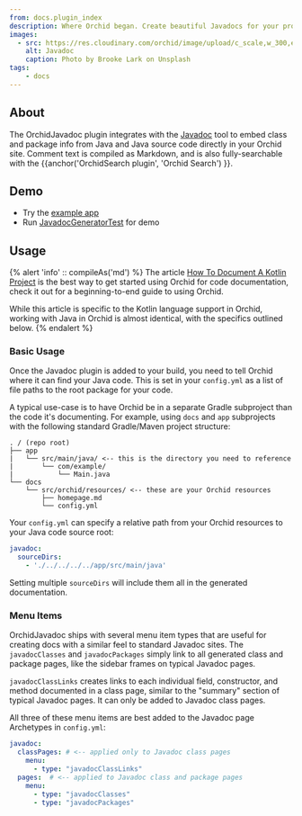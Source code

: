 ```yaml
---
from: docs.plugin_index
description: Where Orchid began. Create beautiful Javadocs for your project within your Orchid site.
images:
  - src: https://res.cloudinary.com/orchid/image/upload/c_scale,w_300,e_blur:150/v1524974952/plugins/javadoc.jpg
    alt: Javadoc
    caption: Photo by Brooke Lark on Unsplash
tags:
    - docs
---
```


## About

The OrchidJavadoc plugin integrates with the 
[Javadoc](https://docs.oracle.com/javase/8/docs/technotes/tools/windows/javadoc.html) 
tool to embed class and package info from Java and Java source code directly in your Orchid site. Comment text is 
compiled as Markdown, and is also fully-searchable with the {{anchor('OrchidSearch plugin', 'Orchid Search') }}.

## Demo

- Try the [example app](https://github.com/JavaEden/OrchidTutorials/tree/master/java-site)
- Run [JavadocGeneratorTest](https://github.com/JavaEden/Orchid/blob/dev/plugins/OrchidJavadoc/src/test/kotlin/com/eden/orchid/javadoc/JavadocGeneratorTest.kt) for demo

## Usage

{% alert 'info' :: compileAs('md') %}
The article [How To Document A Kotlin Project](https://dev.to/cjbrooks12/how-to-document-a-kotlin-project-edc) is the 
best way to get started using Orchid for code documentation, check it out for a beginning-to-end guide to using 
Orchid. 

While this article is specific to the Kotlin language support in Orchid, working with Java in Orchid is almost 
identical, with the specifics outlined below.
{% endalert %}

### Basic Usage

Once the Javadoc plugin is added to your build, you need to tell Orchid where it can find your Java code. This is set in 
your `config.yml` as a list of file paths to the root package for your code. 

A typical use-case is to have Orchid be in a separate Gradle subproject than the code it's documenting. For example, 
using `docs` and `app` subprojects with the following standard Gradle/Maven project structure:

```text
. / (repo root)
├── app
|   └── src/main/java/ <-- this is the directory you need to reference
|       └── com/example/
|           └── Main.java
└── docs
    └── src/orchid/resources/ <-- these are your Orchid resources
        ├── homepage.md
        └── config.yml
```

Your `config.yml` can specify a relative path from your Orchid resources to your Java code source root:

```yaml
javadoc:
  sourceDirs:
    - './../../../../app/src/main/java'
```

Setting multiple `sourceDirs` will include them all in the generated documentation.

### Menu Items

OrchidJavadoc ships with several menu item types that are useful for creating docs with a similar feel to standard 
Javadoc sites. The `javadocClasses` and `javadocPackages` simply link to all generated class and package pages, like the 
sidebar frames on typical Javadoc pages. 

`javadocClassLinks` creates links to each individual field, constructor, and method documented in a class page, similar 
to the "summary" section of typical Javadoc pages. It can only be added to Javadoc class pages.

All three of these menu items are best added to the Javadoc page Archetypes in `config.yml`:

```yaml
javadoc:
  classPages: # <-- applied only to Javadoc class pages
    menu:
      - type: "javadocClassLinks"
  pages:  # <-- applied to Javadoc class and package pages
    menu:
      - type: "javadocClasses"
      - type: "javadocPackages"
```
